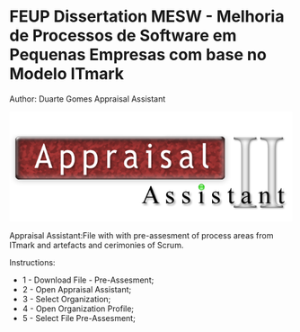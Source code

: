 # FEUP Dissertation MESW - Melhoria de Processos de Software em Pequenas Empresas com base no Modelo ITmark

Author: Duarte Gomes
Appraisal Assistant

![Appraisal Assistant](/Appraisal_Assistant.png)




Appraisal Assistant:File with with pre-assesment of process areas from ITmark and artefacts and cerimonies of Scrum.


Instructions:
* 1 - Download File - Pre-Assesment;
* 2 - Open Appraisal Assistant;
* 3 - Select Organization;
* 4 - Open Organization Profile;
* 5 - Select File Pre-Assesment;
 
